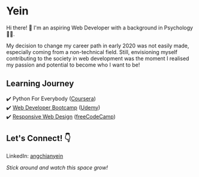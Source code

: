 # **Yein**  
Hi there! :wave: I'm an aspiring Web Developer with a background in Psychology :woman_student:.  

My decision to change my career path in early 2020 was not easily made, especially coming from a non-technical field. Still, envisioning myself contributing to the society in web development was the moment I realised my passion and potential to become who I want to be!

## Learning Journey
:heavy_check_mark: Python For Everybody ([Coursera](https://www.coursera.org/specializations/python?))  
:heavy_check_mark: [Web Developer Bootcamp](https://github.com/acyein/the-web-developer-bootcamp) ([Udemy](https://www.udemy.com/course/the-web-developer-bootcamp/))  
:heavy_check_mark: [Responsive Web Design](https://github.com/acyein/responsive-web-design) ([freeCodeCamp](https://www.freecodecamp.org/learn/responsive-web-design/responsive-web-design-projects/))

## Let's Connect! :point_down:
LinkedIn: [angchianyein](https://www.linkedin.com/in/angchianyein)  

*Stick around and watch this space grow!*